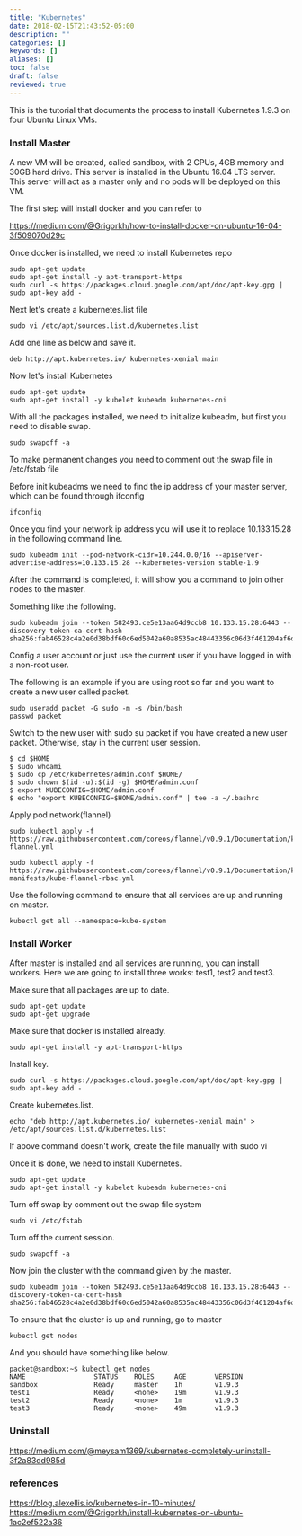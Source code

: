 ```yaml
---
title: "Kubernetes"
date: 2018-02-15T21:43:52-05:00
description: ""
categories: []
keywords: []
aliases: []
toc: false
draft: false
reviewed: true
---
```


This is the tutorial that documents the process to install Kubernetes 1.9.3 on four Ubuntu Linux
VMs. 

### Install Master

A new VM will be created, called sandbox, with 2 CPUs, 4GB memory and 30GB hard drive. 
This server is installed in the Ubuntu 16.04 LTS server. This server will act as a master only
and no pods will be deployed on this VM. 

The first step will install docker and you can refer to 

https://medium.com/@Grigorkh/how-to-install-docker-on-ubuntu-16-04-3f509070d29c

Once docker is installed, we need to install Kubernetes repo

```
sudo apt-get update
sudo apt-get install -y apt-transport-https
sudo curl -s https://packages.cloud.google.com/apt/doc/apt-key.gpg | sudo apt-key add -
```

Next let's create a kubernetes.list file

```
sudo vi /etc/apt/sources.list.d/kubernetes.list
```

Add one line as below and save it.

```
deb http://apt.kubernetes.io/ kubernetes-xenial main
```

Now let's install Kubernetes

```
sudo apt-get update
sudo apt-get install -y kubelet kubeadm kubernetes-cni
```

With all the packages installed, we need to initialize kubeadm, but first you need to disable
swap. 

```
sudo swapoff -a
```

To make permanent changes you need to comment out the swap file in /etc/fstab file

Before init kubeadms we need to find the ip address of your master server, which can be found
through ifconfig

```
ifconfig
```

Once you find your network ip address you will use it to replace 10.133.15.28 in the following
command line. 

```
sudo kubeadm init --pod-network-cidr=10.244.0.0/16 --apiserver-advertise-address=10.133.15.28 --kubernetes-version stable-1.9
```

After the command is completed, it will show you a command to join other nodes to the master. 

Something like the following.

```
sudo kubeadm join --token 582493.ce5e13aa64d9ccb8 10.133.15.28:6443 --discovery-token-ca-cert-hash sha256:fab46528c4a2e0d38bdf60c6ed5042a60a8535ac48443356c06d3f461204af6d
```

Config a user account or just use the current user if you have logged in with a non-root user.

The following is an example if you are using root so far and you want to create a new user
called packet. 

```
sudo useradd packet -G sudo -m -s /bin/bash
passwd packet
```

Switch to the new user with sudo su packet if you have created a new user packet. Otherwise,
stay in the current user session.  


```
$ cd $HOME
$ sudo whoami
$ sudo cp /etc/kubernetes/admin.conf $HOME/
$ sudo chown $(id -u):$(id -g) $HOME/admin.conf
$ export KUBECONFIG=$HOME/admin.conf
$ echo "export KUBECONFIG=$HOME/admin.conf" | tee -a ~/.bashrc
```

Apply pod network(flannel)

```
sudo kubectl apply -f https://raw.githubusercontent.com/coreos/flannel/v0.9.1/Documentation/kube-flannel.yml

sudo kubectl apply -f https://raw.githubusercontent.com/coreos/flannel/v0.9.1/Documentation/k8s-manifests/kube-flannel-rbac.yml
```

Use the following command to ensure that all services are up and running on master.

```
kubectl get all --namespace=kube-system
```


### Install Worker

After master is installed and all services are running, you can install workers. Here we are going
to install three works: test1, test2 and test3. 

Make sure that all packages are up to date.
```
sudo apt-get update
sudo apt-get upgrade
```

Make sure that docker is installed already.

```
sudo apt-get install -y apt-transport-https
```

Install key.

```
sudo curl -s https://packages.cloud.google.com/apt/doc/apt-key.gpg | sudo apt-key add -
```

Create kubernetes.list.

```
echo "deb http://apt.kubernetes.io/ kubernetes-xenial main" > /etc/apt/sources.list.d/kubernetes.list
```

If above command doesn't work, create the file manually with sudo vi 

Once it is done, we need to install Kubernetes. 

```
sudo apt-get update
sudo apt-get install -y kubelet kubeadm kubernetes-cni
```

Turn off swap by comment out the swap file system

```
sudo vi /etc/fstab
```

Turn off the current session.

```
sudo swapoff -a
```

Now join the cluster with the command given by the master. 

```
sudo kubeadm join --token 582493.ce5e13aa64d9ccb8 10.133.15.28:6443 --discovery-token-ca-cert-hash sha256:fab46528c4a2e0d38bdf60c6ed5042a60a8535ac48443356c06d3f461204af6d
```

To ensure that the cluster is up and running, go to master

```
kubectl get nodes
```

And you should have something like below.

```
packet@sandbox:~$ kubectl get nodes
NAME                 STATUS    ROLES     AGE       VERSION
sandbox              Ready     master    1h        v1.9.3
test1                Ready     <none>    19m       v1.9.3
test2                Ready     <none>    1m        v1.9.3
test3                Ready     <none>    49m       v1.9.3
```


### Uninstall

https://medium.com/@meysam1369/kubernetes-completely-uninstall-3f2a83dd985d

### references

https://blog.alexellis.io/kubernetes-in-10-minutes/
https://medium.com/@Grigorkh/install-kubernetes-on-ubuntu-1ac2ef522a36
